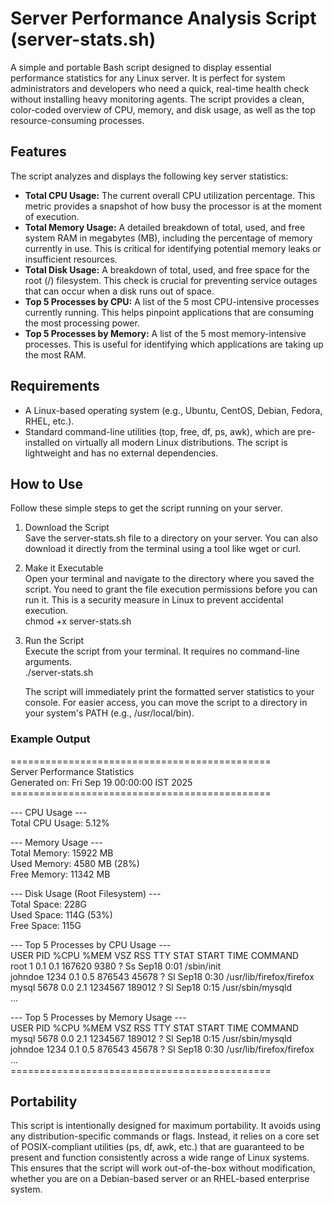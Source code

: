 # **Server Performance Analysis Script (server-stats.sh)**

A simple and portable Bash script designed to display essential performance statistics for any Linux server. It is perfect for system administrators and developers who need a quick, real-time health check without installing heavy monitoring agents. The script provides a clean, color-coded overview of CPU, memory, and disk usage, as well as the top resource-consuming processes.

## **Features**

The script analyzes and displays the following key server statistics:

* **Total CPU Usage:** The current overall CPU utilization percentage. This metric provides a snapshot of how busy the processor is at the moment of execution.  
* **Total Memory Usage:** A detailed breakdown of total, used, and free system RAM in megabytes (MB), including the percentage of memory currently in use. This is critical for identifying potential memory leaks or insufficient resources.  
* **Total Disk Usage:** A breakdown of total, used, and free space for the root (/) filesystem. This check is crucial for preventing service outages that can occur when a disk runs out of space.  
* **Top 5 Processes by CPU:** A list of the 5 most CPU-intensive processes currently running. This helps pinpoint applications that are consuming the most processing power.  
* **Top 5 Processes by Memory:** A list of the 5 most memory-intensive processes. This is useful for identifying which applications are taking up the most RAM.

## **Requirements**

* A Linux-based operating system (e.g., Ubuntu, CentOS, Debian, Fedora, RHEL, etc.).  
* Standard command-line utilities (top, free, df, ps, awk), which are pre-installed on virtually all modern Linux distributions. The script is lightweight and has no external dependencies.

## **How to Use**

Follow these simple steps to get the script running on your server.

1. Download the Script  
   Save the server-stats.sh file to a directory on your server. You can also download it directly from the terminal using a tool like wget or curl.  
2. Make it Executable  
   Open your terminal and navigate to the directory where you saved the script. You need to grant the file execution permissions before you can run it. This is a security measure in Linux to prevent accidental execution.  
   chmod \+x server-stats.sh

3. Run the Script  
   Execute the script from your terminal. It requires no command-line arguments.  
   ./server-stats.sh

   The script will immediately print the formatted server statistics to your console. For easier access, you can move the script to a directory in your system's PATH (e.g., /usr/local/bin).

### **Example Output**

\=============================================  
        Server Performance Statistics  
    Generated on: Fri Sep 19 00:00:00 IST 2025  
\=============================================

\--- CPU Usage \---  
Total CPU Usage: 5.12%

\--- Memory Usage \---  
Total Memory: 15922 MB  
Used Memory:  4580 MB (28%)  
Free Memory:  11342 MB

\--- Disk Usage (Root Filesystem) \---  
Total Space: 228G  
Used Space:  114G (53%)  
Free Space:  115G

\--- Top 5 Processes by CPU Usage \---  
USER       PID %CPU %MEM    VSZ   RSS TTY      STAT START   TIME COMMAND  
root         1  0.1  0.1 167620  9380 ?        Ss   Sep18   0:01 /sbin/init  
johndoe   1234  0.1  0.5 876543 45678 ?        Sl   Sep18   0:30 /usr/lib/firefox/firefox  
mysql     5678  0.0  2.1 1234567 189012 ?       Sl   Sep18   0:15 /usr/sbin/mysqld  
...

\--- Top 5 Processes by Memory Usage \---  
USER       PID %CPU %MEM    VSZ   RSS TTY      STAT START   TIME COMMAND  
mysql     5678  0.0  2.1 1234567 189012 ?       Sl   Sep18   0:15 /usr/sbin/mysqld  
johndoe   1234  0.1  0.5 876543 45678 ?        Sl   Sep18   0:30 /usr/lib/firefox/firefox  
...  
\=============================================

## **Portability**

This script is intentionally designed for maximum portability. It avoids using any distribution-specific commands or flags. Instead, it relies on a core set of POSIX-compliant utilities (ps, df, awk, etc.) that are guaranteed to be present and function consistently across a wide range of Linux systems. This ensures that the script will work out-of-the-box without modification, whether you are on a Debian-based server or an RHEL-based enterprise system.